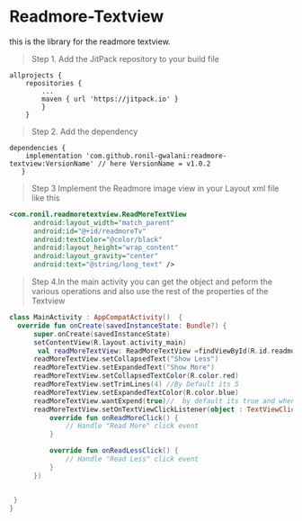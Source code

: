 # Readmore-Textview
this is the library for the readmore textview.

>Step 1. Add the JitPack repository to your build file

```gradel
allprojects {
	repositories {
		...
		maven { url 'https://jitpack.io' }
		}
	}
  ```
  >Step 2. Add the dependency

 ```gradel
dependencies {
     implementation 'com.github.ronil-gwalani:readmore-textview:VersionName' // here VersionName = v1.0.2
	}
  ```
  
   > Step 3 Implement the Readmore image view in your Layout xml file like this
  ```xml 
  <com.ronil.readmoretextview.ReadMoreTextView
        android:layout_width="match_parent"
        android:id="@+id/readmoreTv"
        android:textColor="@color/black"
        android:layout_height="wrap_content"
        android:layout_gravity="center"
        android:text="@string/long_text" />
  ```

> Step 4.In the main activity you can get the object and peform the various operations and also use the rest of the properties of the Textview
  ```kotlin
 class MainActivity : AppCompatActivity()  {
    override fun onCreate(savedInstanceState: Bundle?) {
        super.onCreate(savedInstanceState)
        setContentView(R.layout.activity_main)
         val readMoreTextView: ReadMoreTextView =findViewById(R.id.readmoreTv)
        readMoreTextView.setCollapsedText("Show Less")
        readMoreTextView.setExpandedText("Show More")
        readMoreTextView.setCollapsedTextColor(R.color.red)
        readMoreTextView.setTrimLines(4) //By Default its 5
        readMoreTextView.setExpandedTextColor(R.color.blue)
        readMoreTextView.wantExpend(true)//  by default its true and when you click it will expend the text but if you set it false you will have perform the action in the listener
        readMoreTextView.setOnTextViewClickListener(object : TextViewClickListener {
            override fun onReadMoreClick() {
                // Handle "Read More" click event
            }

            override fun onReadLessClick() {
                // Handle "Read Less" click event
            }
        })


   }
 }
```

